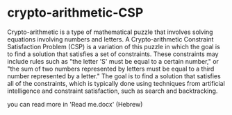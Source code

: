 # crypto-arithmetic-CSP
Crypto-arithmetic is a type of mathematical puzzle that involves solving equations involving numbers and letters.
A Crypto-arithmetic Constraint Satisfaction Problem (CSP) is a variation of this puzzle in which the goal is to find a solution that satisfies a set of constraints. These constraints may include rules such as "the letter 'S' must be equal to a certain number," or "the sum of two numbers represented by letters must be equal to a third number represented by a letter." The goal is to find a solution that satisfies all of the constraints, which is typically done using techniques from artificial intelligence and constraint satisfaction, such as search and backtracking.

you can read more in 'Read me.docx' (Hebrew)


